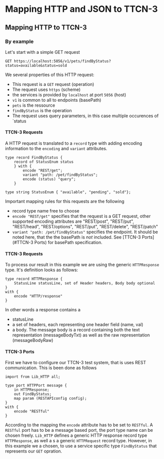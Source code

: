 # Mapping HTTP and JSON to TTCN-3

## Mapping HTTP to TTCN-3

### By example

Let's start with a simple GET request

	GET https://localhost:5056/v1/pets/findByStatus?status=available&status=sold

We several properties of this HTTP request: 

 - This request is a `GET` request (operation)
 - The request uses `https` (scheme)
 - the services is provided by `localhost` at port `5056` (host)
 - `v1` is common to all to endpoints (basePath)
 - `pets` is the ressource
 - `findByStatus` is the operation
 - The request uses query parameters, in this case multiple occurences of `status  


#### TTCN-3 Requests 

A HTTP request is translated to a `record` type with adding encoding information to the `encoding` and `variant` attributes.

	type record FindByStatus {
		record of StatusEnum status
		} with {
			encode "REST/get";
			variant "path: /pet/findByStatus";
			encode (status) "query";
		}

	type string StatusEnum { "available", "pending", "sold"};
	
Important mapping rules for this requests are the following

 - record type name free to choose
 - `encode "REST/get"` specifies that the request is a GET request, other supported encoding attributes are "REST/post", "REST/put", "REST/head", "REST/options", "REST/put", "REST/delete", "REST/patch"
 - `variant "path: /pet/findByStatus"` specifies the endpoint. It should be noted here, that the the basePath is _not_ included. See [TTCN-3 Ports](#TTCN-3 Ports) for basePath specification.
 
 
#### TTCN-3 Requests 

To process our result in this example we are using the generic `HTTPResponse` type. It's definition looks as follows: 

	type record HTTPResponse {
		StatusLine statusLine, set of Header headers, Body body optional
	}
	with {
		encode "HTTP/response"
	}
	
In other words a response contains a 
 
 - statusLine
 - a set of headers, each representing one header field (name, val)
 - a body. The message body is a record containing both the text representation (messageBodyTxt) as well as the raw representation (messageBodyRaw)


#### TTCN-3 Ports

First we have to configure our TTCN-3 test system, that is uses REST communication. This is been done as follows

	import from Lib_HTTP all;
	
	type port HTTPPort message {
		in HTTPResponse;
		out FindByStatus;
		map param (RESTAPIconfig config);
	}
	with {
		encode "RESTful"
	}

According to the mapping the `encode` attribute has to be set to `RESTful`. A `RESTful` port has to be a message based port, the port type name can be chosen freely.
`Lib_HTTP` defines a generic HTTP response record type `HTTPResponse`, as well a s a generic `HTTPRequest` record type. However, in this example we a chosen, to use a service specific type `FindByStatus` that represents our `GET` opration. 
